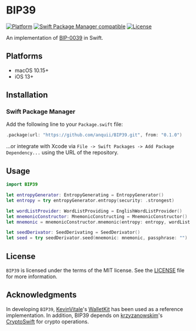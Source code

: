 # BIP39

[![Platform](https://img.shields.io/badge/Platforms-macOS%20%7C%20iOS-blue)](#platforms)
[![Swift Package Manager compatible](https://img.shields.io/badge/SPM-compatible-orange)](#swift-package-manager)
[![License](https://img.shields.io/badge/license-MIT-green.svg)](https://github.com/anquii/BIP39/blob/main/LICENSE)

An implementation of [BIP-0039](https://github.com/bitcoin/bips/blob/master/bip-0039.mediawiki) in Swift.

## Platforms
- macOS 10.15+
- iOS 13+

## Installation

### Swift Package Manager

Add the following line to your `Package.swift` file:
```swift
.package(url: "https://github.com/anquii/BIP39.git", from: "0.1.0")
```
...or integrate with Xcode via `File -> Swift Packages -> Add Package Dependency...` using the URL of the repository.

## Usage

```swift
import BIP39

let entropyGenerator: EntropyGenerating = EntropyGenerator()
let entropy = try entropyGenerator.entropy(security: .strongest)

let wordListProvider: WordListProviding = EnglishWordListProvider()
let mnemonicConstructor: MnemonicConstructing = MnemonicConstructor()
let mnemonic = mnemonicConstructor.mnemonic(entropy: entropy, wordList: wordListProvider.wordList)

let seedDerivator: SeedDerivating = SeedDerivator()
let seed = try seedDerivator.seed(mnemonic: mnemonic, passphrase: "")
```

## License

`BIP39` is licensed under the terms of the MIT license. See the [LICENSE](LICENSE) file for more information.

## Acknowledgments

In developing `BIP39`, [KevinVitale](https://github.com/KevinVitale)'s [WalletKit](https://github.com/KevinVitale/WalletKit) has been used as a reference implementation. In addition, BIP39 depends on [krzyzanowskim](https://github.com/krzyzanowskim)'s [CryptoSwift](https://github.com/krzyzanowskim/CryptoSwift) for crypto operations.
